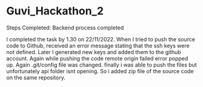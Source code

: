 # Guvi_Hackathon_2

Steps Completed:
Backend process completed

I completed the task by 1.30 on 22/11/2022. When I tried to push the source code to Github, received an error message stating that the ssh keys were not defined. Later I generated new keys and added them to the github account.
Again while pushing the code remote origin failed error popped up. Again .git/config file was changed.
finally i was able to push the files but unfortunately api folder isnt opening.
So i added zip file of the source code on the same repository.
